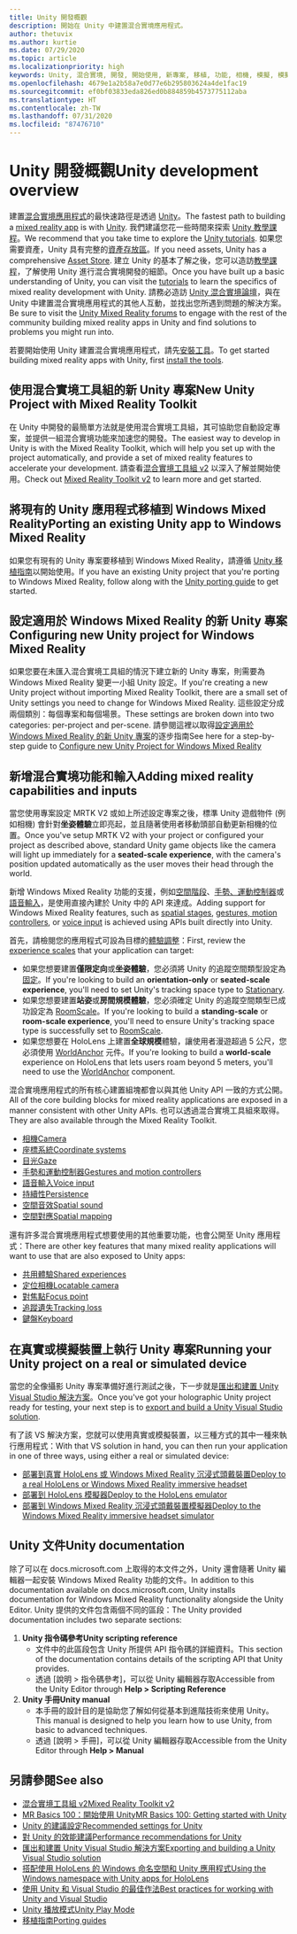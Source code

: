 ```yaml
---
title: Unity 開發概觀
description: 開始在 Unity 中建置混合實境應用程式。
author: thetuvix
ms.author: kurtie
ms.date: 07/29/2020
ms.topic: article
ms.localizationpriority: high
keywords: Unity, 混合實境, 開發, 開始使用, 新專案, 移植, 功能, 相機, 模擬, 模擬, 文件
ms.openlocfilehash: 4679e1a2b58a7e0d77e6b295803624a4de1fac19
ms.sourcegitcommit: ef0bf03833eda826ed0b884859b4573775112aba
ms.translationtype: HT
ms.contentlocale: zh-TW
ms.lasthandoff: 07/31/2020
ms.locfileid: "87476710"
---
```

# <a name="unity-development-overview"></a><span data-ttu-id="9c4d8-104">Unity 開發概觀</span><span class="sxs-lookup"><span data-stu-id="9c4d8-104">Unity development overview</span></span>

<span data-ttu-id="9c4d8-105">建置[混合實境應用程式](app-views.md)的最快速路徑是透過 [Unity](https://unity.com)。</span><span class="sxs-lookup"><span data-stu-id="9c4d8-105">The fastest path to building a [mixed reality app](app-views.md) is with [Unity](https://unity.com).</span></span> <span data-ttu-id="9c4d8-106">我們建議您花一些時間來探索 [Unity 教學課程](https://unity3d.com/learn/tutorials)。</span><span class="sxs-lookup"><span data-stu-id="9c4d8-106">We recommend that you take time to explore the [Unity tutorials](https://unity3d.com/learn/tutorials).</span></span> <span data-ttu-id="9c4d8-107">如果您需要資產，Unity 具有完整的[資產存放區](https://www.assetstore.unity3d.com/)。</span><span class="sxs-lookup"><span data-stu-id="9c4d8-107">If you need assets, Unity has a comprehensive [Asset Store](https://www.assetstore.unity3d.com/).</span></span> <span data-ttu-id="9c4d8-108">建立 Unity 的基本了解之後，您可以造訪[教學課程](tutorials.md)，了解使用 Unity 進行混合實境開發的細節。</span><span class="sxs-lookup"><span data-stu-id="9c4d8-108">Once you have built up a basic understanding of Unity, you can visit the [tutorials](tutorials.md) to learn the specifics of mixed reality development with Unity.</span></span> <span data-ttu-id="9c4d8-109">請務必造訪 [Unity 混合實境論壇](https://forum.unity3d.com/forums/hololens.102/)，與在 Unity 中建置混合實境應用程式的其他人互動，並找出您所遇到問題的解決方案。</span><span class="sxs-lookup"><span data-stu-id="9c4d8-109">Be sure to visit the [Unity Mixed Reality forums](https://forum.unity3d.com/forums/hololens.102/) to engage with the rest of the community building mixed reality apps in Unity and find solutions to problems you might run into.</span></span>

<span data-ttu-id="9c4d8-110">若要開始使用 Unity 建置混合實境應用程式，請先[安裝工具](install-the-tools.md)。</span><span class="sxs-lookup"><span data-stu-id="9c4d8-110">To get started building mixed reality apps with Unity, first [install the tools](install-the-tools.md).</span></span>

## <a name="new-unity-project-with-mixed-reality-toolkit"></a><span data-ttu-id="9c4d8-111">使用混合實境工具組的新 Unity 專案</span><span class="sxs-lookup"><span data-stu-id="9c4d8-111">New Unity Project with Mixed Reality Toolkit</span></span> 

<span data-ttu-id="9c4d8-112">在 Unity 中開發的最簡單方法就是使用混合實境工具組，其可協助您自動設定專案，並提供一組混合實境功能來加速您的開發。</span><span class="sxs-lookup"><span data-stu-id="9c4d8-112">The easiest way to develop in Unity is with the Mixed Reality Toolkit, which will help you set up with the project automatically, and provide a set of mixed reality features to accelerate your development.</span></span> <span data-ttu-id="9c4d8-113">請查看[混合實境工具組 v2](mrtk-getting-started.md) 以深入了解並開始使用。</span><span class="sxs-lookup"><span data-stu-id="9c4d8-113">Check out [Mixed Reality Toolkit v2](mrtk-getting-started.md) to learn more and get started.</span></span> 

## <a name="porting-an-existing-unity-app-to-windows-mixed-reality"></a><span data-ttu-id="9c4d8-114">將現有的 Unity 應用程式移植到 Windows Mixed Reality</span><span class="sxs-lookup"><span data-stu-id="9c4d8-114">Porting an existing Unity app to Windows Mixed Reality</span></span>

<span data-ttu-id="9c4d8-115">如果您有現有的 Unity 專案要移植到 Windows Mixed Reality，請遵循 [Unity 移植指南](porting-guides.md)以開始使用。</span><span class="sxs-lookup"><span data-stu-id="9c4d8-115">If you have an existing Unity project that you're porting to Windows Mixed Reality, follow along with the [Unity porting guide](porting-guides.md) to get started.</span></span>

## <a name="configuring-new-unity-project-for-windows-mixed-reality"></a><span data-ttu-id="9c4d8-116">設定適用於 Windows Mixed Reality 的新 Unity 專案</span><span class="sxs-lookup"><span data-stu-id="9c4d8-116">Configuring new Unity project for Windows Mixed Reality</span></span>

<span data-ttu-id="9c4d8-117">如果您要在未匯入混合實境工具組的情況下建立新的 Unity 專案，則需要為 Windows Mixed Reality 變更一小組 Unity 設定。</span><span class="sxs-lookup"><span data-stu-id="9c4d8-117">If you're creating a new Unity project without importing Mixed Reality Toolkit, there are a small set of Unity settings you need to change for Windows Mixed Reality.</span></span> <span data-ttu-id="9c4d8-118">這些設定分成兩個類別：每個專案和每個場景。</span><span class="sxs-lookup"><span data-stu-id="9c4d8-118">These settings are broken down into two categories: per-project and per-scene.</span></span> <span data-ttu-id="9c4d8-119">請參閱這裡以取得[設定適用於 Windows Mixed Reality 的新 Unity 專案](Configure-Unity-Project.md)的逐步指南</span><span class="sxs-lookup"><span data-stu-id="9c4d8-119">See here for a step-by-step guide to [Configure new Unity Project for Windows Mixed Reality](Configure-Unity-Project.md)</span></span>

## <a name="adding-mixed-reality-capabilities-and-inputs"></a><span data-ttu-id="9c4d8-120">新增混合實境功能和輸入</span><span class="sxs-lookup"><span data-stu-id="9c4d8-120">Adding mixed reality capabilities and inputs</span></span>

<span data-ttu-id="9c4d8-121">當您使用專案設定 MRTK V2 或如上所述設定專案之後，標準 Unity 遊戲物件 (例如相機) 會針對**坐姿體驗**立即亮起，並且隨著使用者移動頭部自動更新相機的位置。</span><span class="sxs-lookup"><span data-stu-id="9c4d8-121">Once you've setup MRTK V2 with your project or configured your project as described above, standard Unity game objects like the camera will light up immediately for a **seated-scale experience**, with the camera's position updated automatically as the user moves their head through the world.</span></span>

<span data-ttu-id="9c4d8-122">新增 Windows Mixed Reality 功能的支援，例如[空間階段](coordinate-systems.md#spatial-coordinate-systems)、[手勢、運動控制器](gestures-and-motion-controllers-in-unity.md)或[語音輸入](voice-input-in-unity.md)，是使用直接內建於 Unity 中的 API 來達成。</span><span class="sxs-lookup"><span data-stu-id="9c4d8-122">Adding support for Windows Mixed Reality features, such as [spatial stages](coordinate-systems.md#spatial-coordinate-systems), [gestures, motion controllers](gestures-and-motion-controllers-in-unity.md), or [voice input](voice-input-in-unity.md) is achieved using APIs built directly into Unity.</span></span> 

<span data-ttu-id="9c4d8-123">首先，請檢閱您的應用程式可設為目標的[體驗調整](coordinate-systems.md)：</span><span class="sxs-lookup"><span data-stu-id="9c4d8-123">First, review the [experience scales](coordinate-systems.md) that your application can target:</span></span>
* <span data-ttu-id="9c4d8-124">如果您想要建置**僅限定向**或**坐姿體驗**，您必須將 Unity 的追蹤空間類型設定為[固定](coordinate-systems-in-unity.md#building-an-orientation-only-or-seated-scale-experience)。</span><span class="sxs-lookup"><span data-stu-id="9c4d8-124">If you're looking to build an **orientation-only** or **seated-scale experience**, you'll need to set Unity's tracking space type to [Stationary](coordinate-systems-in-unity.md#building-an-orientation-only-or-seated-scale-experience).</span></span>
* <span data-ttu-id="9c4d8-125">如果您想要建置**站姿**或**房間規模體驗**，您必須確定 Unity 的追蹤空間類型已成功設定為 [RoomScale](coordinate-systems-in-unity.md#building-an-orientation-only-or-seated-scale-experience)。</span><span class="sxs-lookup"><span data-stu-id="9c4d8-125">If you're looking to build a **standing-scale** or **room-scale experience**, you'll need to ensure Unity's tracking space type is successfully set to [RoomScale](coordinate-systems-in-unity.md#building-an-orientation-only-or-seated-scale-experience).</span></span>
* <span data-ttu-id="9c4d8-126">如果您想要在 HoloLens 上建置**全球規模**體驗，讓使用者漫遊超過 5 公尺，您必須使用 [WorldAnchor](coordinate-systems-in-unity.md#building-a-world-scale-experience) 元件。</span><span class="sxs-lookup"><span data-stu-id="9c4d8-126">If you're looking to build a **world-scale** experience on HoloLens that lets users roam beyond 5 meters, you'll need to use the [WorldAnchor](coordinate-systems-in-unity.md#building-a-world-scale-experience) component.</span></span>

<span data-ttu-id="9c4d8-127">混合實境應用程式的所有核心建置組塊都會以與其他 Unity API 一致的方式公開。</span><span class="sxs-lookup"><span data-stu-id="9c4d8-127">All of the core building blocks for mixed reality applications are exposed in a manner consistent with other Unity APIs.</span></span> <span data-ttu-id="9c4d8-128">也可以透過混合實境工具組來取得。</span><span class="sxs-lookup"><span data-stu-id="9c4d8-128">They are also available through the Mixed Reality Toolkit.</span></span>
* [<span data-ttu-id="9c4d8-129">相機</span><span class="sxs-lookup"><span data-stu-id="9c4d8-129">Camera</span></span>](camera-in-unity.md)
* [<span data-ttu-id="9c4d8-130">座標系統</span><span class="sxs-lookup"><span data-stu-id="9c4d8-130">Coordinate systems</span></span>](coordinate-systems-in-unity.md)
* [<span data-ttu-id="9c4d8-131">目光</span><span class="sxs-lookup"><span data-stu-id="9c4d8-131">Gaze</span></span>](gaze-in-unity.md)
* [<span data-ttu-id="9c4d8-132">手勢和運動控制器</span><span class="sxs-lookup"><span data-stu-id="9c4d8-132">Gestures and motion controllers</span></span>](gestures-and-motion-controllers-in-unity.md)
* [<span data-ttu-id="9c4d8-133">語音輸入</span><span class="sxs-lookup"><span data-stu-id="9c4d8-133">Voice input</span></span>](voice-input-in-unity.md)
* [<span data-ttu-id="9c4d8-134">持續性</span><span class="sxs-lookup"><span data-stu-id="9c4d8-134">Persistence</span></span>](persistence-in-unity.md)
* [<span data-ttu-id="9c4d8-135">空間音效</span><span class="sxs-lookup"><span data-stu-id="9c4d8-135">Spatial sound</span></span>](spatial-sound-in-unity.md)
* [<span data-ttu-id="9c4d8-136">空間對應</span><span class="sxs-lookup"><span data-stu-id="9c4d8-136">Spatial mapping</span></span>](spatial-mapping-in-unity.md)

<span data-ttu-id="9c4d8-137">還有許多混合實境應用程式想要使用的其他重要功能，也會公開至 Unity 應用程式：</span><span class="sxs-lookup"><span data-stu-id="9c4d8-137">There are other key features that many mixed reality applications will want to use that are also exposed to Unity apps:</span></span>
* [<span data-ttu-id="9c4d8-138">共用體驗</span><span class="sxs-lookup"><span data-stu-id="9c4d8-138">Shared experiences</span></span>](shared-experiences-in-unity.md)
* [<span data-ttu-id="9c4d8-139">定位相機</span><span class="sxs-lookup"><span data-stu-id="9c4d8-139">Locatable camera</span></span>](locatable-camera-in-unity.md)
* [<span data-ttu-id="9c4d8-140">對焦點</span><span class="sxs-lookup"><span data-stu-id="9c4d8-140">Focus point</span></span>](focus-point-in-unity.md)
* [<span data-ttu-id="9c4d8-141">追蹤遺失</span><span class="sxs-lookup"><span data-stu-id="9c4d8-141">Tracking loss</span></span>](tracking-loss-in-unity.md)
* [<span data-ttu-id="9c4d8-142">鍵盤</span><span class="sxs-lookup"><span data-stu-id="9c4d8-142">Keyboard</span></span>](keyboard-input-in-unity.md)

## <a name="running-your-unity-project-on-a-real-or-simulated-device"></a><span data-ttu-id="9c4d8-143">在真實或模擬裝置上執行 Unity 專案</span><span class="sxs-lookup"><span data-stu-id="9c4d8-143">Running your Unity project on a real or simulated device</span></span>

<span data-ttu-id="9c4d8-144">當您的全像攝影 Unity 專案準備好進行測試之後，下一步就是[匯出和建置 Unity Visual Studio 解決方案](exporting-and-building-a-unity-visual-studio-solution.md)。</span><span class="sxs-lookup"><span data-stu-id="9c4d8-144">Once you've got your holographic Unity project ready for testing, your next step is to [export and build a Unity Visual Studio solution](exporting-and-building-a-unity-visual-studio-solution.md).</span></span>

<span data-ttu-id="9c4d8-145">有了該 VS 解決方案，您就可以使用真實或模擬裝置，以三種方式的其中一種來執行應用程式：</span><span class="sxs-lookup"><span data-stu-id="9c4d8-145">With that VS solution in hand, you can then run your application in one of three ways, using either a real or simulated device:</span></span>
* [<span data-ttu-id="9c4d8-146">部署到真實 HoloLens 或 Windows Mixed Reality 沉浸式頭戴裝置</span><span class="sxs-lookup"><span data-stu-id="9c4d8-146">Deploy to a real HoloLens or Windows Mixed Reality immersive headset</span></span>](using-visual-studio.md)
* [<span data-ttu-id="9c4d8-147">部署到 HoloLens 模擬器</span><span class="sxs-lookup"><span data-stu-id="9c4d8-147">Deploy to the HoloLens emulator</span></span>](using-the-hololens-emulator.md)
* [<span data-ttu-id="9c4d8-148">部署到 Windows Mixed Reality 沉浸式頭戴裝置模擬器</span><span class="sxs-lookup"><span data-stu-id="9c4d8-148">Deploy to the Windows Mixed Reality immersive headset simulator</span></span>](using-the-windows-mixed-reality-simulator.md)

## <a name="unity-documentation"></a><span data-ttu-id="9c4d8-149">Unity 文件</span><span class="sxs-lookup"><span data-stu-id="9c4d8-149">Unity documentation</span></span>

<span data-ttu-id="9c4d8-150">除了可以在 docs.microsoft.com 上取得的本文件之外，Unity 還會隨著 Unity 編輯器一起安裝 Windows Mixed Reality 功能的文件。</span><span class="sxs-lookup"><span data-stu-id="9c4d8-150">In addition to this documentation available on docs.microsoft.com, Unity installs documentation for Windows Mixed Reality functionality alongside the Unity Editor.</span></span> <span data-ttu-id="9c4d8-151">Unity 提供的文件包含兩個不同的區段：</span><span class="sxs-lookup"><span data-stu-id="9c4d8-151">The Unity provided documentation includes two separate sections:</span></span>
1. <span data-ttu-id="9c4d8-152">**Unity 指令碼參考**</span><span class="sxs-lookup"><span data-stu-id="9c4d8-152">**Unity scripting reference**</span></span>
    * <span data-ttu-id="9c4d8-153">文件中的此區段包含 Unity 所提供 API 指令碼的詳細資料。</span><span class="sxs-lookup"><span data-stu-id="9c4d8-153">This section of the documentation contains details of the scripting API that Unity provides.</span></span>
    * <span data-ttu-id="9c4d8-154">透過 [說明 > 指令碼參考]，可以從 Unity 編輯器存取</span><span class="sxs-lookup"><span data-stu-id="9c4d8-154">Accessible from the Unity Editor through **Help > Scripting Reference**</span></span>
2. <span data-ttu-id="9c4d8-155">**Unity 手冊**</span><span class="sxs-lookup"><span data-stu-id="9c4d8-155">**Unity manual**</span></span>
    * <span data-ttu-id="9c4d8-156">本手冊的設計目的是協助您了解如何從基本到進階技術來使用 Unity。</span><span class="sxs-lookup"><span data-stu-id="9c4d8-156">This manual is designed to help you learn how to use Unity, from basic to advanced techniques.</span></span>
    * <span data-ttu-id="9c4d8-157">透過 [說明 > 手冊]，可以從 Unity 編輯器存取</span><span class="sxs-lookup"><span data-stu-id="9c4d8-157">Accessible from the Unity Editor through **Help > Manual**</span></span>

## <a name="see-also"></a><span data-ttu-id="9c4d8-158">另請參閱</span><span class="sxs-lookup"><span data-stu-id="9c4d8-158">See also</span></span>
* [<span data-ttu-id="9c4d8-159">混合實境工具組 v2</span><span class="sxs-lookup"><span data-stu-id="9c4d8-159">Mixed Reality Toolkit v2</span></span>](mrtk-getting-started.md)
* [<span data-ttu-id="9c4d8-160">MR Basics 100：開始使用 Unity</span><span class="sxs-lookup"><span data-stu-id="9c4d8-160">MR Basics 100: Getting started with Unity</span></span>](holograms-100.md)
* [<span data-ttu-id="9c4d8-161">Unity 的建議設定</span><span class="sxs-lookup"><span data-stu-id="9c4d8-161">Recommended settings for Unity</span></span>](recommended-settings-for-unity.md)
* [<span data-ttu-id="9c4d8-162">對 Unity 的效能建議</span><span class="sxs-lookup"><span data-stu-id="9c4d8-162">Performance recommendations for Unity</span></span>](performance-recommendations-for-unity.md)
* [<span data-ttu-id="9c4d8-163">匯出和建置 Unity Visual Studio 解決方案</span><span class="sxs-lookup"><span data-stu-id="9c4d8-163">Exporting and building a Unity Visual Studio solution</span></span>](exporting-and-building-a-unity-visual-studio-solution.md)
* [<span data-ttu-id="9c4d8-164">搭配使用 HoloLens 的 Windows 命名空間和 Unity 應用程式</span><span class="sxs-lookup"><span data-stu-id="9c4d8-164">Using the Windows namespace with Unity apps for HoloLens</span></span>](using-the-windows-namespace-with-unity-apps-for-hololens.md)
* [<span data-ttu-id="9c4d8-165">使用 Unity 和 Visual Studio 的最佳作法</span><span class="sxs-lookup"><span data-stu-id="9c4d8-165">Best practices for working with Unity and Visual Studio</span></span>](best-practices-for-working-with-unity-and-visual-studio.md)
* [<span data-ttu-id="9c4d8-166">Unity 播放模式</span><span class="sxs-lookup"><span data-stu-id="9c4d8-166">Unity Play Mode</span></span>](unity-play-mode.md)
* [<span data-ttu-id="9c4d8-167">移植指南</span><span class="sxs-lookup"><span data-stu-id="9c4d8-167">Porting guides</span></span>](porting-guides.md)

